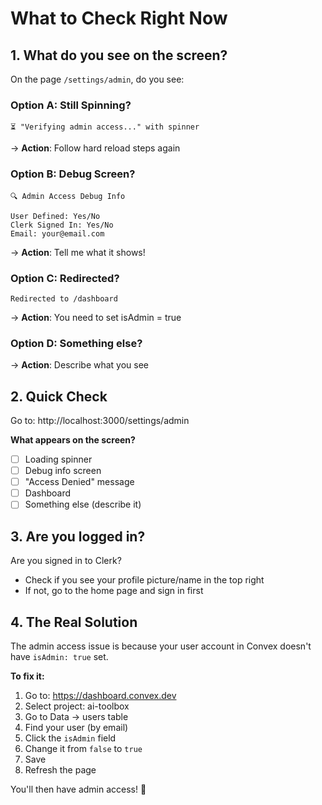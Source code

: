 # What to Check Right Now

## 1. What do you see on the screen?

On the page `/settings/admin`, do you see:

### Option A: Still Spinning?
```
⏳ "Verifying admin access..." with spinner
```
→ **Action**: Follow hard reload steps again

### Option B: Debug Screen?
```
🔍 Admin Access Debug Info

User Defined: Yes/No
Clerk Signed In: Yes/No
Email: your@email.com
```
→ **Action**: Tell me what it shows!

### Option C: Redirected?
```
Redirected to /dashboard
```
→ **Action**: You need to set isAdmin = true

### Option D: Something else?
→ **Action**: Describe what you see


## 2. Quick Check

Go to: http://localhost:3000/settings/admin

**What appears on the screen?**
- [ ] Loading spinner
- [ ] Debug info screen  
- [ ] "Access Denied" message
- [ ] Dashboard
- [ ] Something else (describe it)

## 3. Are you logged in?

Are you signed in to Clerk? 
- Check if you see your profile picture/name in the top right
- If not, go to the home page and sign in first

## 4. The Real Solution

The admin access issue is because your user account in Convex doesn't have `isAdmin: true` set.

**To fix it:**
1. Go to: https://dashboard.convex.dev
2. Select project: ai-toolbox  
3. Go to Data → users table
4. Find your user (by email)
5. Click the `isAdmin` field
6. Change it from `false` to `true`
7. Save
8. Refresh the page

You'll then have admin access! 🎉

